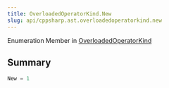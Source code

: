 ```yaml
---
title: OverloadedOperatorKind.New
slug: api/cppsharp.ast.overloadedoperatorkind.new
---
```

Enumeration Member in [OverloadedOperatorKind](/api/cppsharp/ast/overloadedoperatorkind)

## Summary



```csharp
New = 1
```

